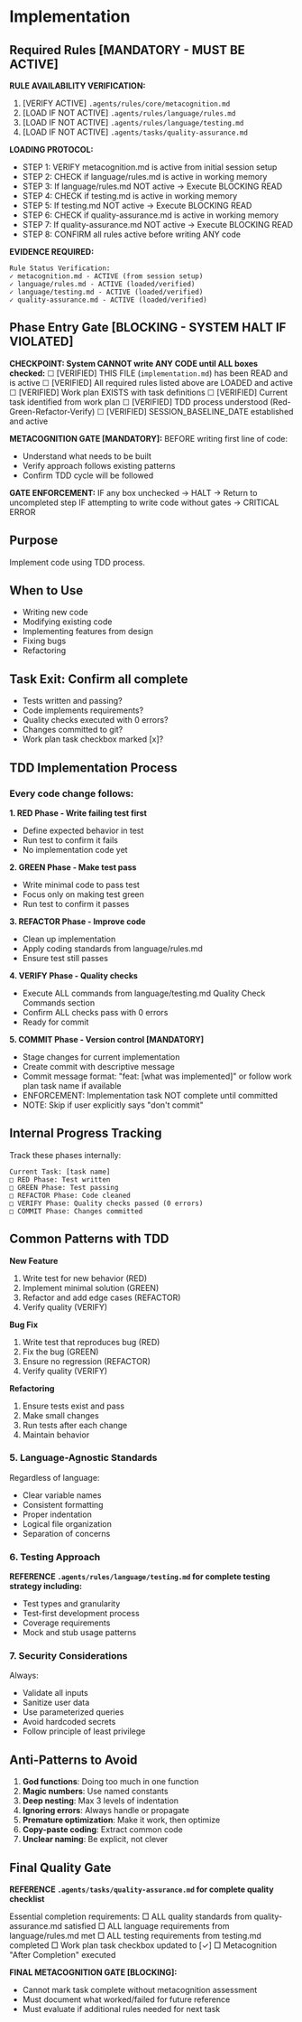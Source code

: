 # Implementation

## Required Rules [MANDATORY - MUST BE ACTIVE]

**RULE AVAILABILITY VERIFICATION:**
1. [VERIFY ACTIVE] `.agents/rules/core/metacognition.md`
2. [LOAD IF NOT ACTIVE] `.agents/rules/language/rules.md`
3. [LOAD IF NOT ACTIVE] `.agents/rules/language/testing.md`
4. [LOAD IF NOT ACTIVE] `.agents/tasks/quality-assurance.md`

**LOADING PROTOCOL:**
- STEP 1: VERIFY metacognition.md is active from initial session setup
- STEP 2: CHECK if language/rules.md is active in working memory
- STEP 3: If language/rules.md NOT active → Execute BLOCKING READ
- STEP 4: CHECK if testing.md is active in working memory
- STEP 5: If testing.md NOT active → Execute BLOCKING READ
- STEP 6: CHECK if quality-assurance.md is active in working memory
- STEP 7: If quality-assurance.md NOT active → Execute BLOCKING READ
- STEP 8: CONFIRM all rules active before writing ANY code

**EVIDENCE REQUIRED:**
```
Rule Status Verification:
✓ metacognition.md - ACTIVE (from session setup)
✓ language/rules.md - ACTIVE (loaded/verified)
✓ language/testing.md - ACTIVE (loaded/verified)
✓ quality-assurance.md - ACTIVE (loaded/verified)
```

## Phase Entry Gate [BLOCKING - SYSTEM HALT IF VIOLATED]

**CHECKPOINT: System CANNOT write ANY CODE until ALL boxes checked:**
☐ [VERIFIED] THIS FILE (`implementation.md`) has been READ and is active
☐ [VERIFIED] All required rules listed above are LOADED and active
☐ [VERIFIED] Work plan EXISTS with task definitions
☐ [VERIFIED] Current task identified from work plan
☐ [VERIFIED] TDD process understood (Red-Green-Refactor-Verify)
☐ [VERIFIED] SESSION_BASELINE_DATE established and active

**METACOGNITION GATE [MANDATORY]:**
BEFORE writing first line of code:
- Understand what needs to be built
- Verify approach follows existing patterns
- Confirm TDD cycle will be followed

**GATE ENFORCEMENT:**
IF any box unchecked → HALT → Return to uncompleted step
IF attempting to write code without gates → CRITICAL ERROR

## Purpose

Implement code using TDD process.

## When to Use

- Writing new code
- Modifying existing code
- Implementing features from design
- Fixing bugs
- Refactoring

## Task Exit: Confirm all complete

- Tests written and passing?
- Code implements requirements?
- Quality checks executed with 0 errors?
- Changes committed to git?
- Work plan task checkbox marked [x]?

## TDD Implementation Process

### Every code change follows:

**1. RED Phase - Write failing test first**
   - Define expected behavior in test
   - Run test to confirm it fails
   - No implementation code yet

**2. GREEN Phase - Make test pass**
   - Write minimal code to pass test
   - Focus only on making test green
   - Run test to confirm it passes

**3. REFACTOR Phase - Improve code**
   - Clean up implementation
   - Apply coding standards from language/rules.md
   - Ensure test still passes

**4. VERIFY Phase - Quality checks**
   - Execute ALL commands from language/testing.md Quality Check Commands section
   - Confirm ALL checks pass with 0 errors
   - Ready for commit

**5. COMMIT Phase - Version control [MANDATORY]**
   - Stage changes for current implementation
   - Create commit with descriptive message
   - Commit message format: "feat: [what was implemented]" or follow work plan task name if available
   - ENFORCEMENT: Implementation task NOT complete until committed
   - NOTE: Skip if user explicitly says "don't commit"

## Internal Progress Tracking

Track these phases internally:
```
Current Task: [task name]
□ RED Phase: Test written
□ GREEN Phase: Test passing
□ REFACTOR Phase: Code cleaned
□ VERIFY Phase: Quality checks passed (0 errors)
□ COMMIT Phase: Changes committed
```

## Common Patterns with TDD

**New Feature**
1. Write test for new behavior (RED)
2. Implement minimal solution (GREEN)
3. Refactor and add edge cases (REFACTOR)
4. Verify quality (VERIFY)

**Bug Fix**
1. Write test that reproduces bug (RED)
2. Fix the bug (GREEN)
3. Ensure no regression (REFACTOR)
4. Verify quality (VERIFY)

**Refactoring**
1. Ensure tests exist and pass
2. Make small changes
3. Run tests after each change
4. Maintain behavior

### 5. Language-Agnostic Standards

Regardless of language:
- Clear variable names
- Consistent formatting
- Proper indentation
- Logical file organization
- Separation of concerns

### 6. Testing Approach

**REFERENCE `.agents/rules/language/testing.md` for complete testing strategy including:**
- Test types and granularity
- Test-first development process
- Coverage requirements
- Mock and stub usage patterns

### 7. Security Considerations

Always:
- Validate all inputs
- Sanitize user data
- Use parameterized queries
- Avoid hardcoded secrets
- Follow principle of least privilege

## Anti-Patterns to Avoid

1. **God functions**: Doing too much in one function
2. **Magic numbers**: Use named constants
3. **Deep nesting**: Max 3 levels of indentation
4. **Ignoring errors**: Always handle or propagate
5. **Premature optimization**: Make it work, then optimize
6. **Copy-paste coding**: Extract common code
7. **Unclear naming**: Be explicit, not clever

## Final Quality Gate

**REFERENCE `.agents/tasks/quality-assurance.md` for complete quality checklist**

Essential completion requirements:
□ ALL quality standards from quality-assurance.md satisfied
□ ALL language requirements from language/rules.md met
□ ALL testing requirements from testing.md completed
□ Work plan task checkbox updated to [✓]
□ Metacognition "After Completion" executed

**FINAL METACOGNITION GATE [BLOCKING]:**
- Cannot mark task complete without metacognition assessment
- Must document what worked/failed for future reference
- Must evaluate if additional rules needed for next task